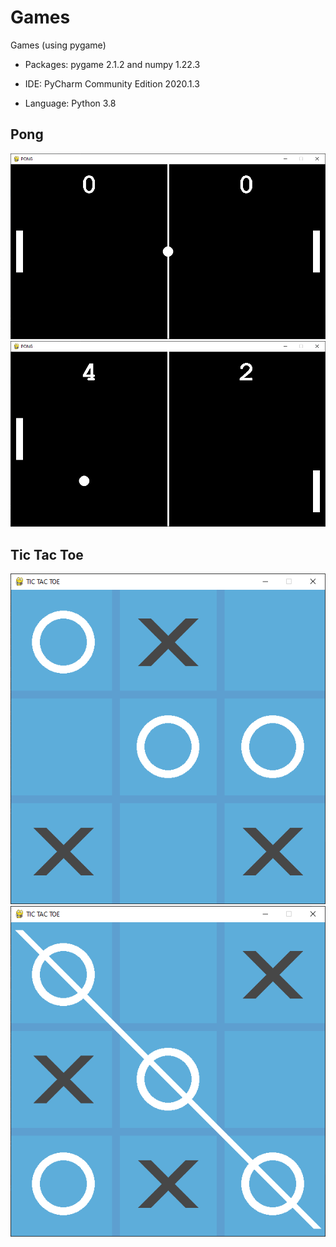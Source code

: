 # Games
Games (using pygame)

* Packages: pygame 2.1.2 and numpy 1.22.3

* IDE: PyCharm Community Edition 2020.1.3

* Language: Python 3.8
## Pong
![alt text](https://github.com/thaispapa/Games/blob/master/pong.png)
![alt text](https://github.com/thaispapa/Games/blob/master/playing_pong.png)
## Tic Tac Toe
![alt text](https://github.com/thaispapa/Games/blob/master/tictactoe.png)
![alt text](https://github.com/thaispapa/Games/blob/master/tictactoe_win.png)
